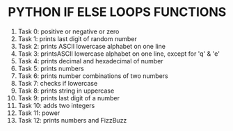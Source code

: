 <h1>PYTHON IF ELSE LOOPS FUNCTIONS</h1>
<ol>
<li>Task 0: positive or negative or zero</li>
<li>Task 1: prints last digit of random number</li>
<li>Task 2: prints ASCII lowercase alphabet on one line</li>
<li>Task 3: printsASCII lowercase alphabet on one line, except for 'q' & 'e'</li>
<li>Task 4: prints decimal and hexadecimal of number</li>
<li>Task 5: prints numbers</li>
<li>Task 6: prints number combinations of two numbers</li>
<li>Task 7: checks if lowercase</li>
<li>Task 8: prints string in uppercase</li>
<li>Task 9: prints last digit of a number</li>
<li>Task 10: adds two integers</li>
<li>Task 11: power</li>
<li>Task 12: prints numbers and FizzBuzz</li>
</ol>
